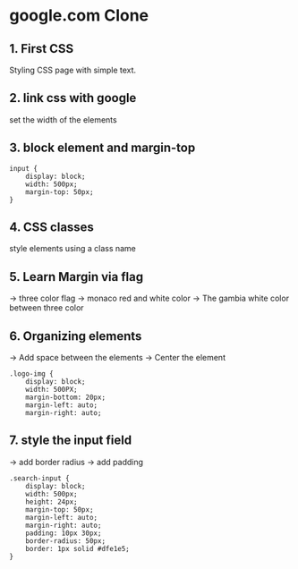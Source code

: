 # google.com Clone

## 1. First CSS

Styling CSS page with simple text.

## 2. link css with google

set the width of the elements

## 3. block element and margin-top

```
input {
    display: block;
    width: 500px;
    margin-top: 50px;
}

```

## 4. CSS classes

style elements using a class name

## 5. Learn Margin via flag

-> three color flag
-> monaco red and white color
-> The gambia white color between three color

## 6. Organizing elements

-> Add space between the elements
-> Center the element

```
.logo-img {
    display: block;
    width: 500PX;
    margin-bottom: 20px;
    margin-left: auto;
    margin-right: auto;
```

## 7. style the input field

-> add border radius
-> add padding

```
.search-input {
    display: block;
    width: 500px;
    height: 24px;
    margin-top: 50px;
    margin-left: auto;
    margin-right: auto;
    padding: 10px 30px;
    border-radius: 50px;
    border: 1px solid #dfe1e5;
}

```
